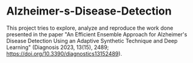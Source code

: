 # Alzheimer-s-Disease-Detection
This project tries to explore, analyze and reproduce the work done presented in the paper "An Efficient Ensemble Approach for Alzheimer's Disease Detection Using an Adaptive Synthetic Technique and Deep Learning" (Diagnosis 2023, 13(15), 2489; https://doi.org/10.3390/diagnostics13152489).
